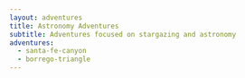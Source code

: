```yaml
---
layout: adventures
title: Astronomy Adventures
subtitle: Adventures focused on stargazing and astronomy
adventures:
  - santa-fe-canyon
  - borrego-triangle
---
```

